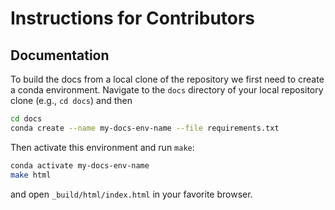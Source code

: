 Instructions for Contributors
=============================


## Documentation

To build the docs from a local clone of the repository we first need to create a conda
environment. Navigate to the `docs` directory of your local repository clone (e.g., `cd docs`)
and then 

```bash
cd docs
conda create --name my-docs-env-name --file requirements.txt
```

Then activate this environment and run `make`:

```bash
conda activate my-docs-env-name
make html
```

and open `_build/html/index.html` in your favorite browser.
